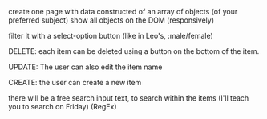 create one page with data constructed of an array of objects (of your preferred subject)
show all objects on the DOM (responsively)

filter it with a select-option button (like in Leo's, :male/female)

DELETE: each item can be deleted using a button on the bottom of the item.

UPDATE: The user can also edit the item name

CREATE: the user can create a new item

there will be a free search input text, to search within the items (I'll teach you to search on Friday) (RegEx)
